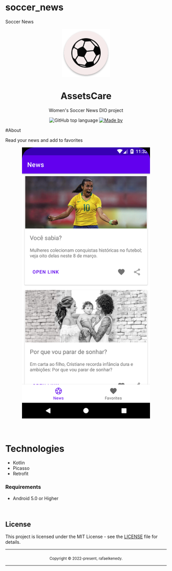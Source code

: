 # soccer_news
Soccer News
<div align="center">
  <img src="icon.png" width="150" />
  <h1>AssetsCare</h1>
  <p> Women's Soccer News DIO project</p>
  <p>
    <img alt="GitHub top language" src="https://img.shields.io/github/languages/top/rafaelkenedy/AssetsCare?color=%232196F3">
    <a href="https://www.linkedin.com/in/rafael-kenedy-da-silva-alves-692973160/" target="_blank" rel="noopener noreferrer">
      <img alt="Made by" src="https://img.shields.io/badge/made%20by-Rafael%20Kenedy-%232196F3">
    </a>             
  </p>
</div>

#About

Read your news and add to favorites

<div align="center">
  <img src="cover.png" width="400" /> 
</div>

<br>
<br>

# Technologies

  - Kotlin
  - Picasso
  - Retrofit

### Requirements

- Android 5.0 or Higher

<br>

## License

This project is licensed under the MIT License - see the [LICENSE](LICENSE) file for details.

<hr>
<div align="center">
  <sub>Copyright © 2022-present, rafaelkenedy.</sub>
</div>
<hr>
